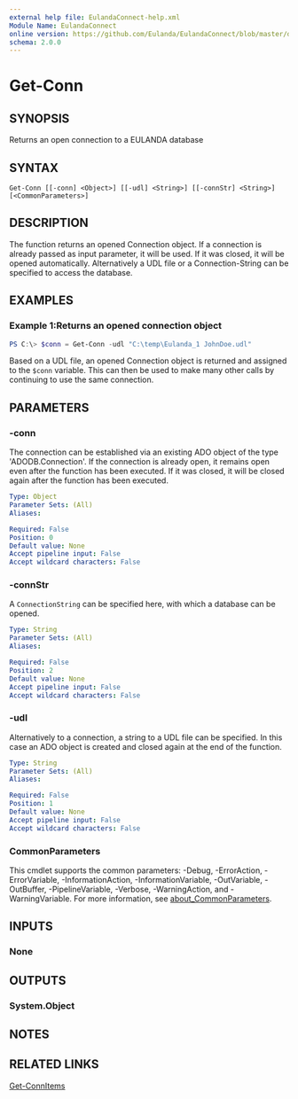 ```yaml
---
external help file: EulandaConnect-help.xml
Module Name: EulandaConnect
online version: https://github.com/Eulanda/EulandaConnect/blob/master/docs/Get-Conn.md
schema: 2.0.0
---
```


# Get-Conn

## SYNOPSIS
Returns an open connection to a EULANDA database

## SYNTAX

```
Get-Conn [[-conn] <Object>] [[-udl] <String>] [[-connStr] <String>] [<CommonParameters>]
```

## DESCRIPTION
The function returns an opened Connection object. If a connection is already passed as input parameter, it will be used. If it was closed, it will be opened automatically. Alternatively a UDL file or a Connection-String can be specified to access the database.

## EXAMPLES

### Example 1:Returns an opened connection object
```powershell
PS C:\> $conn = Get-Conn -udl "C:\temp\Eulanda_1 JohnDoe.udl"
```

Based on a UDL file, an opened Connection object is returned and assigned to the `$conn` variable. This can then be used to make many other calls by continuing to use the same connection.

## PARAMETERS

### -conn
The connection can be established via an existing ADO object of the type 'ADODB.Connection'. If the connection is already open, it remains open even after the function has been executed. If it was closed, it will be closed again after the function has been executed.

```yaml
Type: Object
Parameter Sets: (All)
Aliases:

Required: False
Position: 0
Default value: None
Accept pipeline input: False
Accept wildcard characters: False
```

### -connStr
A `ConnectionString` can be specified here, with which a database can be opened.

```yaml
Type: String
Parameter Sets: (All)
Aliases:

Required: False
Position: 2
Default value: None
Accept pipeline input: False
Accept wildcard characters: False
```

### -udl
Alternatively to a connection, a string to a UDL file can be specified. In this case an ADO object is created and closed again at the end of the function.

```yaml
Type: String
Parameter Sets: (All)
Aliases:

Required: False
Position: 1
Default value: None
Accept pipeline input: False
Accept wildcard characters: False
```

### CommonParameters
This cmdlet supports the common parameters: -Debug, -ErrorAction, -ErrorVariable, -InformationAction, -InformationVariable, -OutVariable, -OutBuffer, -PipelineVariable, -Verbose, -WarningAction, and -WarningVariable. For more information, see [about_CommonParameters](http://go.microsoft.com/fwlink/?LinkID=113216).

## INPUTS

### None

## OUTPUTS

### System.Object
## NOTES

## RELATED LINKS

[Get-ConnItems](./functions/Get-ConnItems.md)
